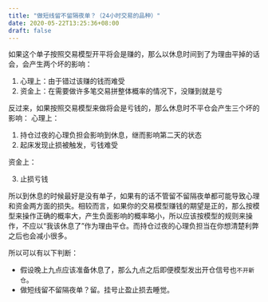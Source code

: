```yaml
---
title: "做短线留不留隔夜单？（24小时交易的品种）"
date: 2020-05-22T13:25:36+08:00
draft: false
---
```

如果这个单子按照交易模型开平将会是赚的，那么以休息时间到了为理由平掉的话会，会产生两个坏的影响：

1. 心理上：由于错过该赚的钱而难受
2. 资金上：在需要做许多笔交易拼整体概率的情况下，没赚到就是亏

反过来，如果按照交易模型来做将会是亏钱的，那么休息时不平仓会产生三个坏的影响：
心理上：

1. 持仓过夜的心理负担会影响到休息，继而影响第二天的状态
2. 起床发现止损被触发，亏钱难受

资金上：

3. 止损亏钱

所以到休息的时候最好是没有单子，如果有的话不管留不留隔夜单都可能导致心理和资金两方面的损失。相较而言，如果你的交易模型赚钱的期望是正的，那么按模型来操作正确的概率大，产生负面影响的概率略小，所以应该按模型的规则来操作，不应以“我该休息了”作为理由平仓。而持仓过夜的心理负担当在你想清楚利弊之后也会减小很多。

所以可以有以下判断：

* 假设晚上九点应该准备休息了，那么九点之后即便模型发出开仓信号也`不开新仓`。
* 做短线留不留隔夜单？留。挂号止盈止损去睡觉。
